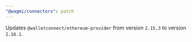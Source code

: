 ```yaml
---
"@wagmi/connectors": patch
---
```


Updates `@walletconnect/ethereum-provider` from version `2.15.3` to version `2.16.1`.
